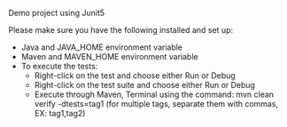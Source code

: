 Demo project using Junit5

Please make sure you have the following installed and set up:
 - Java and JAVA_HOME environment variable
 - Maven and MAVEN_HOME environment variable
 - To execute the tests:
   - Right-click on the test and choose either Run or Debug
   - Right-click on the test suite and choose either Run or Debug
   - Execute through Maven, Terminal using the command:
mvn clean verify -dtests=tag1 (for multiple tags, separate them with commas, EX: tag1,tag2)
